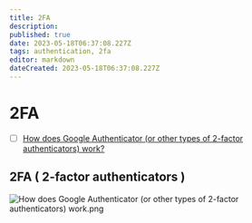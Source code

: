 ```yaml
---
title: 2FA
description: 
published: true
date: 2023-05-18T06:37:08.227Z
tags: authentication, 2fa
editor: markdown
dateCreated: 2023-05-18T06:37:08.227Z
---
```


# 2FA
- [ ] [How does Google Authenticator (or other types of 2-factor authenticators) work?](https://blog.bytebytego.com/p/ep-16-design-google-placesyelp-also?utm_source=profile&utm_medium=reader2)


## 2FA ( 2-factor authenticators )

![How does Google Authenticator (or other types of 2-factor authenticators) work.png](http://192.168.25.60:8000/files/file_storage/ddbeb4b4.png)
